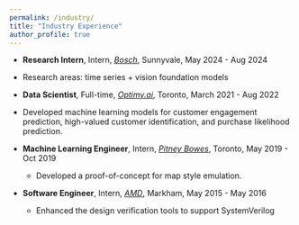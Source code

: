 ```yaml
---
permalink: /industry/
title: "Industry Experience"
author_profile: true
---
```


* **Research Intern**, Intern, _[Bosch](https://www.bosch-ai.com/)_, Sunnyvale, May 2024 - Aug 2024
 * Research areas: time series + vision foundation models


* **Data Scientist**, Full-time, _[Optimy.ai](https://www.optimy.ai/)_, Toronto, March 2021 - Aug 2022
 * Developed machine learning models for customer engagement prediction, high-valued customer identification, and purchase likelihood prediction.
  

* **Machine Learning Engineer**, Intern, _[Pitney Bowes](https://www.pitneybowes.com/ca/en)_, Toronto, May 2019  - Oct 2019  
  
  * Developed a proof-of-concept for map style emulation.
  
  
  
* **Software Engineer**, Intern, _[AMD](https://www.amd.com/en)_, Markham, May 2015 - May 2016  
  
  * Enhanced the design verification tools to support SystemVerilog



